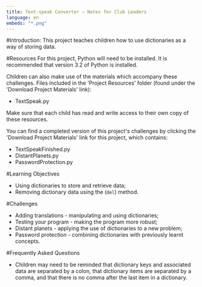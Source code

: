 ```yaml
---
title: Text-speak Converter — Notes for Club Leaders
language: en
embeds: "*.png"
---
```


#Introduction:
This project teaches children how to use dictionaries as a way of storing data.

#Resources
For this project, Python will need to be installed. It is recommended that version 3.2 of Python is installed.

Children can also make use of the materials which accompany these challenges. Files included in the 'Project Resources' folder (found under the 'Download Project Materials' link):

+ TextSpeak.py

Make sure that each child has read and write access to their own copy of these resources.

You can find a completed version of this project's challenges by clicking the 'Download Project Materials' link for this project, which contains:

+ TextSpeakFinished.py
+ DistantPlanets.py
+ PasswordProtection.py

#Learning Objectives
+ Using dictionaries to store and retrieve data;
+ Removing dictionary data using the (`del`) method.

#Challenges
+ Adding translations - manipulating and using dictionaries;
+ Testing your program - making the program more robust;
+ Distant planets - applying the use of dictionaries to a new problem;
+ Password protection - combining dictionaries with previously learnt concepts.

#Frequently Asked Questions
+ Children may need to be reminded that dictionary keys and associated data are separated by a colon, that dictionary items are separated by a comma, and that there is no comma after the last item in a dictionary.
